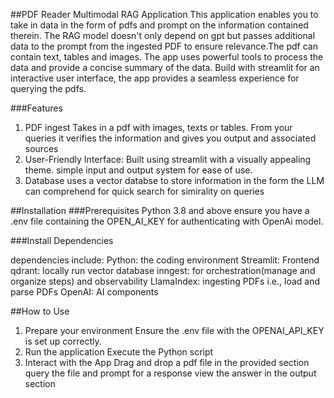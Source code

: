##PDF Reader Multimodal RAG Application
This application enables you to take in data in the form of pdfs and prompt on the information contained therein. The RAG model doesn't only depend on gpt but passes additional data to the prompt from the ingested PDF to ensure relevance.The pdf can contain text, tables and images. The app uses powerful tools to process the data and provide a concise summary of the data.
Build with streamlit for an interactive user interface, the app provides a seamless experience for querying the pdfs. 

###Features
1. PDF ingest
   Takes in a pdf with images, texts or tables.
   From your queries it verifies the information and gives you output and associated sources
2. User-Friendly Interface:
   Built using streamlit with a visually appealing theme.
   simple input and output system for ease of use.
3. Database
   uses a vector databse to store information in the form the LLM can comprehend for quick search for simirality on queries 

##Installation
###Prerequisites
Python 3.8 and above
ensure you have a .env file containing the OPEN_AI_KEY for authenticating with OpenAi model.

###Install Dependencies

dependencies include:
Python: the coding environment
Streamlit: Frontend
qdrant: locally run vector database
inngest: for orchestration(manage and organize steps) and observability
LlamaIndex: ingesting PDFs i.e., load and parse PDFs
OpenAI: AI components

##How to Use
1. Prepare your environment
   Ensure the .env file with the OPENAI_API_KEY is set up correctly.
2. Run the application
   Execute the Python script
3. Interact with the App
   Drag and drop a pdf file in the provided section
   query the file and prompt for a response
   view the answer in the output section
